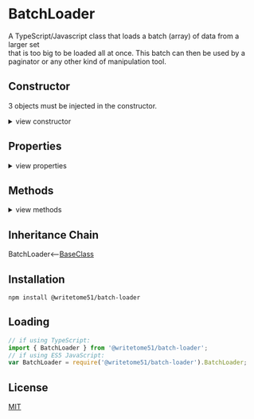# BatchLoader

A TypeScript/Javascript class that loads a batch (array) of data from a larger set  
that is too big to be loaded all at once.  This batch can then be used by a  
paginator or any other kind of manipulation tool.


## Constructor
3 objects must be injected in the constructor.
<details>
<summary>view constructor</summary>

```ts
constructor(

    dataSource: {
        // same instance of dataSource must also be injected into `batchCalculator`.

        getBatch: (batchNumber: number, itemsPerBatch: number, isLastBatch: boolean) => any[];
            // `getBatch()` is called whenever a new batch must be loaded.  The number of items it 
            // returns matches `itemsPerBatch`.  If `isLastBatch` is true, it only returns the 
            // remaining items in the dataset, and ignores itemsPerBatch.

        dataTotal: number;
            // Number of items in entire dataset, not the batch.
            // This must stay accurate after actions that change the total, such as searches.
    },

    batchContainer: { data: any[] },
        // `batchContainer` is injected so it can also be used outside of this class.
        // It's kept as a private property here, so you must make it accessible outside of this 
        // class in order to manipulate it.
        
    batchCalculator: BatchCalculator
        // Tells `dataSource` what batch to fetch.
        // BatchCalculator is included as a package dependency.
) 
```
</details>


## Properties
<details>
<summary>view properties</summary>

```ts
itemsPerBatch: number
    // The number of items `batchContainer.data` will contain.
    // Gives public read/write access to `batchCalculator.itemsPerBatch`.
```
</details>


## Methods
<details>
<summary>view methods</summary>

```ts
loadBatch(batchNumber): void
    // Gets the batch and stores it in `batchContainer.data`,
    // the parameter in the constructor.

loadBatchContainingPage(pageNumber): void
    // Useful if you intend to use the batch for pagination.
    // Gets the batch containing `pageNumber` and stores it in `batchContainer.data`
```
The methods below are not important to know about in order to use this  
class.  They're inherited from [BaseClass](https://github.com/writetome51/typescript-base-class#baseclass) .
```ts
protected   _createGetterAndOrSetterForEach(
                  propertyNames: string[],
                  configuration: IGetterSetterConfiguration
            ) : void
     /*********************
     Use this method when you have a bunch of properties that need getter and/or 
     setter functions that all do the same thing. You pass in an array of string 
     names of those properties, and the method attaches the same getter and/or 
     setter function to each property.
     IGetterSetterConfiguration is this object:
     {
         get_setterFunction?: (
             propertyName: string, index?: number, propertyNames?: string[]
         ) => Function,
             // get_setterFunction takes the property name as first argument and 
             // returns the setter function.  The setter function must take one 
             // parameter and return void.
     
         get_getterFunction?: (
             propertyName: string, index?: number, propertyNames?: string[]
         ) => Function
             // get_getterFunction takes the property name as first argument and 
             // returns the getter function.  The getter function must return something.
     }
     *********************/ 
   
   
protected   _returnThis_after(voidExpression: any) : this
    // voidExpression is executed, then function returns this.
    // Even if voidExpression returns something, the returned data isn't used.

protected   _runMethod_and_returnThis(
    callingObject, 
    method: Function, 
    methodArgs: any[], 
    additionalAction?: Function // takes the result returned by method as an argument.
) : this
```
</details>


## Inheritance Chain

BatchLoader<--[BaseClass](https://github.com/writetome51/typescript-base-class#baseclass)


## Installation

`npm install @writetome51/batch-loader`

## Loading
```ts
// if using TypeScript:
import { BatchLoader } from '@writetome51/batch-loader';
// if using ES5 JavaScript:
var BatchLoader = require('@writetome51/batch-loader').BatchLoader;
```

## License
[MIT](https://choosealicense.com/licenses/mit/)
